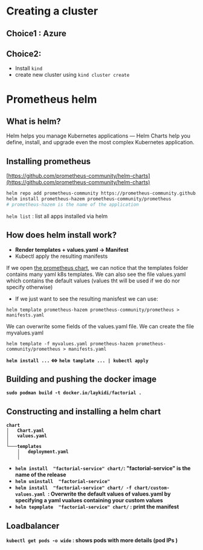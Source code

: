 # Creating a cluster

## Choice1 : Azure

## Choice2:

- Install `kind`
- create new cluster using `kind cluster create`

# Prometheus helm
## What is helm?
Helm helps you manage Kubernetes applications — Helm Charts help you define, install, and upgrade even the most complex Kubernetes application.
<br>
## Installing prometheus
[https://github.com/prometheus-community/helm-charts](https://github.com/prometheus-community/helm-charts) <br>

 ```bash
helm repo add prometheus-community https://prometheus-community.github.io/helm-charts
helm install prometheus-hazem prometheus-community/prometheus 
# prometheus-hazem is the name of the application  
```
`helm list` : list all apps installed via helm  <br>
## How does helm install work?

* <b> Render templates + values.yaml  -> Manifest </b>
*  Kubectl apply the resulting manifests

If we open [the prometheus chart](https://github.com/prometheus-community/helm-charts/tree/main/charts/prometheus#readme), we can notice that the templates folder contains many yaml k8s templates.
We can also see the file values.yaml which contains the default values (values tht will be used if we do nor specify otherwise)  

* If we just want to see the resulting manisfest we can use:
```
helm template prometheus-hazem prometheus-community/prometheus > manifests.yaml
```
We can overwrite some fields of the values.yaml file. We can create the file myvalues.yaml
```
helm template -f myvalues.yaml prometheus-hazem prometheus-community/prometheus > manifests.yaml
```
<b> `helm install ...` <=> `helm tamplate ... | kubectl apply ` 

## Building and pushing the docker image 
`sudo podman build -t docker.io/laykidi/factorial .`

## Constructing and installing a helm chart
```
chart
│   Chart.yaml
│   values.yaml    
│
└───templates
    │   deployment.yaml
    │   

```
* `helm install  "factorial-service" chart/`: "factorial-service" is the name of the release
* `helm uninstall  "factorial-service"`
* `helm install  "factorial-service" chart/ -f chart/custom-values.yaml `: Overwrite the default values of values.yaml by specifying a yaml vualues containing your custom values
* `helm tepmplate  "factorial-service" chart/` :  print the manifest 

## Loadbalancer


`kubectl get pods -o wide` :  shows pods with more details (pod IPs )